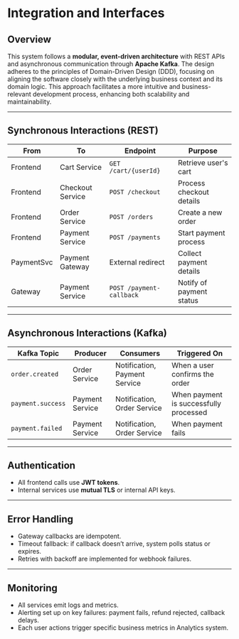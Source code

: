 # Integration and Interfaces

## Overview
This system follows a **modular, event-driven architecture** with REST APIs and asynchronous communication through **Apache Kafka**. The design adheres to the principles of Domain-Driven Design (DDD), focusing on aligning the software closely with the underlying business context and its domain logic. This approach facilitates a more intuitive and business-relevant development process, enhancing both scalability and maintainability.

---

## Synchronous Interactions (REST)

| From       | To                | Endpoint                    | Purpose                          |
|------------|-------------------|-----------------------------|----------------------------------|
| Frontend   | Cart Service      | `GET /cart/{userId}`        | Retrieve user's cart             |
| Frontend   | Checkout Service  | `POST /checkout`            | Process checkout details         |
| Frontend   | Order Service     | `POST /orders`              | Create a new order               |
| Frontend   | Payment Service   | `POST /payments`            | Start payment process            |
| PaymentSvc | Payment Gateway   | External redirect           | Collect payment details          |
| Gateway    | Payment Service   | `POST /payment-callback`    | Notify of payment status         |

---

## Asynchronous Interactions (Kafka)

| Kafka Topic         | Producer        | Consumers                     | Triggered On                           |
|---------------------|-----------------|-------------------------------|----------------------------------------|
| `order.created`     | Order Service   | Notification, Payment Service | When a user confirms the order         |
| `payment.success`   | Payment Service | Notification, Order Service   | When payment is successfully processed |
| `payment.failed`    | Payment Service | Notification, Order Service   | When payment fails                     |

---

## Authentication
- All frontend calls use **JWT tokens**.
- Internal services use **mutual TLS** or internal API keys.

---

## Error Handling
- Gateway callbacks are idempotent.
- Timeout fallback: if callback doesn’t arrive, system polls status or expires.
- Retries with backoff are implemented for webhook failures.

---

## Monitoring
- All services emit logs and metrics.
- Alerting set up on key failures: payment fails, refund rejected, callback delays.
- Each user actions trigger specific business metrics in Analytics system.